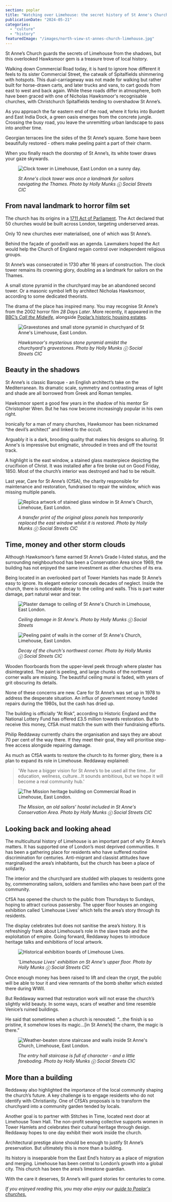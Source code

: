 ```yaml
---
section: poplar
title: "Watching over Limehouse: the secret history of St Anne's Church"
publicationDate: "2024-05-21"
categories: 
  - "culture"
  - "history"
featuredImage: "/images/north-view-st-annes-church-limehouse.jpg"
---
```


St Anne’s Church guards the secrets of Limehouse from the shadows, but this overlooked Hawksmoor gem is a treasure trove of local history.

Walking down Commercial Road today, it is hard to ignore how different it feels to its sister Commercial Street, the catwalk of Spitalfields shimmering with hotspots. This dual-carriageway was not made for walking but rather built for horse-drawn carts, and later trucks and vans, to cart goods from east to west and back again. While these roads differ in atmosphere, both have been graced with one of Nicholas Hawksmoor's recognisable churches, with Christchurch Spitalfields tending to overshadow St Anne’s.

As you approach the far eastern end of the road, where it forks into Burdett and East India Dock, a green oasis emerges from the concrete jungle. Crossing the busy road, you leave the unremitting urban landscape to pass into another time.  

Georgian terraces line the sides of the St Anne’s square. Some have been beautifully restored - others make peeling paint a part of their charm. 

When you finally reach the doorstep of St Anne’s, its white tower draws your gaze skywards. 

<figure>

![Clock tower in Limehouse, East London on a sunny day.](/images/st-annes-tower-limehouse-east-london-1024x683.jpg)

<figcaption>

_St Anne's clock tower was once a landmark for sailors navigating the Thames. Photo by Holly Munks ⓒ Social Streets_ _CIC_

</figcaption>

</figure>

## From naval landmark to horror film set

The church has its origins in a [1711 Act of Parliament](https://discovery.nationalarchives.gov.uk/details/r/0073eb3b-fd8a-4549-bb12-b7e487592779). The Act declared that 50 churches would be built across London, targeting underserved areas. 

Only 10 new churches ever materialised, one of which was St Anne’s. 

Behind the façade of goodwill was an agenda. Lawmakers hoped the Act would help the Church of England regain control over independent religious groups.

St Anne’s was consecrated in 1730 after 16 years of construction. The clock tower remains its crowning glory, doubling as a landmark for sailors on the Thames. 

A small stone pyramid in the churchyard may be an abandoned second tower. Or a masonic symbol left by architect Nicholas Hawksmoor, according to some dedicated theorists. 

The drama of the place has inspired many. You may recognise St Anne’s from the 2002 horror film _28 Days Later_. More recently, it appeared in the [BBC’s _Call the Midwife_](https://poplarlondon.co.uk/call-the-midwife-real-stories/), alongside [Poplar’s historic housing estates](https://poplarlondon.co.uk/walk-social-housing-poplars-architecture/).

<figure>

![Gravestones and small stone pyramid in churchyard of St Anne's Limehouse, East London.](/images/stone-pyramid-st-annes-limehouse-1024x683.jpg)

<figcaption>

_Hawksmoor's mysterious stone pyramid amidst the churchyard's gravestones. Photo by Holly Munks ⓒ Social Streets CIC_

</figcaption>

</figure>

## Beauty in the shadows

St Anne’s is classic Baroque - an English architect’s take on the Mediterranean. Its dramatic scale, symmetry and contrasting areas of light and shade are all borrowed from Greek and Roman temples. 

Hawksmoor spent a good few years in the shadow of his mentor Sir Christopher Wren. But he has now become increasingly popular in his own right.

Ironically for a man of many churches, Hawksmoor has been nicknamed “the devil’s architect” and linked to the occult. 

Arguably it is a dark, brooding quality that makes his designs so alluring. St Anne's is impressive but enigmatic, shrouded in trees and off the tourist track.

A highlight is the east window, a stained glass masterpiece depicting the crucifixion of Christ. It was installed after a fire broke out on Good Friday, 1850. Most of the church’s interior was destroyed and had to be rebuilt.

Last year, Care for St Anne’s (CfSA), the charity responsible for maintenance and restoration, fundraised to repair the window, which was missing multiple panels.

<figure>

![Replica artwork of stained glass window in St Anne's Church, Limehouse, East London.](/images/st-annes-east-window-limehouse-1024x683.jpg)

<figcaption>

_A transfer print of the original glass panels has temporarily replaced the east window whilst it is restored. Photo by Holly Munks ⓒ Social Streets_ _CIC_

</figcaption>

</figure>

## Time, money and other storm clouds

Although Hawksmoor’s fame earned St Anne’s Grade I-listed status, and the surrounding neighbourhood has been a Conservation Area since 1969, the building has not enjoyed the same investment as other churches of its era. 

Being located in an overlooked part of Tower Hamlets has made St Anne’s easy to ignore. Its elegant exterior conceals decades of neglect. Inside the church, there is noticeable decay to the ceiling and walls. This is part water damage, part natural wear and tear.

<figure>

![Plaster damage to ceiling of St Anne's Church in Limehouse, East London.](/images/ceiling-damage-st-annes-limehouse-1024x683.jpg)

<figcaption>

_Ceiling damage in St Anne's. Photo by Holly Munks ⓒ Social Streets_

</figcaption>

</figure>

<figure>

![Peeling paint of walls in the corner of St Anne's Church, Limehouse, East London.](/images/corner-wall-damage-st-annes-limehouse-1024x683.jpg)

<figcaption>

_Decay of the church's northwest corner. Photo by Holly Munks ⓒ Social Streets_ _CIC_

</figcaption>

</figure>

Wooden floorboards from the upper-level peek through where plaster has disintegrated. The paint is peeling, and large chunks of the northwest corner walls are missing. The beautiful ceiling mural is faded, with years of grit obscuring its details. 

None of these concerns are new. Care for St Anne’s was set up in 1978 to address the desperate situation. An influx of government money funded repairs during the 1980s, but the cash has dried up. 

The building is officially “At Risk”, according to Historic England and the National Lottery Fund has offered £3.5 million towards restoration. But to receive this money, CfSA must match the sum with their fundraising efforts.

Philip Reddaway currently chairs the organisation and says they are about 70 per cent of the way there. If they meet their goal, they will prioritise step-free access alongside repairing damage. 

As much as CfSA wants to restore the church to its former glory, there is a plan to expand its role in Limehouse. Reddaway explained:

> 'We have a bigger vision for St Anne’s to be used all the time…for education, wellness, culture…It sounds ambitious, but we hope it will become a real community hub.'

<figure>

![The Mission heritage building on Commercial Road in Limehouse, East London.](/images/the-mission-limehouse-east-london-1024x683.jpg)

<figcaption>

_The Mission, an old sailors' hostel included in St Anne's Conservation Area. Photo by Holly Munks ⓒ Social Streets_ _CIC_

</figcaption>

</figure>

## Looking back and looking ahead

The multicultural history of Limehouse is an important part of why St Anne’s matters. It has supported one of London’s most deprived communities. It has been a gathering place for residents who have suffered routine discrimination for centuries. Anti-migrant and classist attitudes have marginalised the area’s inhabitants, but the church has been a place of solidarity. 

The interior and the churchyard are studded with plaques to residents gone by, commemorating sailors, soldiers and families who have been part of the community. 

CfSA has opened the church to the public from Thursdays to Sundays, hoping to attract curious passersby. The upper floor houses an ongoing exhibition called ‘Limehouse Lives’ which tells the area’s story through its residents.

The display celebrates but does not sanitise the area’s history. It is refreshingly frank about Limehouse’s role in the slave trade and the exploitation of empire. Going forward, Reddaway hopes to introduce heritage talks and exhibitions of local artwork.

<figure>

![Historical exhibition boards of Limehouse Lives. ](/images/limehouse-lives-exhibit-st-annes-1024x683.jpg)

<figcaption>

_'Limehouse Lives' exhibition on St Anne's upper floor. Photo by Holly Munks ⓒ Social Streets_ _CIC_

</figcaption>

</figure>

Once enough money has been raised to lift and clean the crypt, the public will be able to tour it and view remnants of the bomb shelter which existed there during WWII. 

But Reddaway warned that restoration work will not erase the church’s slightly wild beauty. In some ways, scars of weather and time resemble Venice’s ruined buildings. 

He said that sometimes when a church is renovated: “...the finish is so pristine, it somehow loses its magic…\[in St Anne’s\] the charm, the magic is there.”

<figure>

![Weather-beaten stone staircase and walls inside St Anne's Church, Limehouse, East London.](/images/stairway-st-annes-limehouse-1024x683.jpg)

<figcaption>

_The entry hall staircase is full of character - and a little foreboding. Photo by Holly Munks ⓒ Social Streets_ _CIC_

</figcaption>

</figure>

## More than a building

Reddaway also highlighted the importance of the local community shaping the church’s future. A key challenge is to engage residents who do not identify with Christianity. One of CfSA’s proposals is to transform the churchyard into a community garden tended by locals. 

Another goal is to partner with Stitches in Time, located next door at Limehouse Town Hall. The non-profit sewing collective supports women in Tower Hamlets and celebrates their cultural heritage through design. Reddaway hopes to one day exhibit their work inside the church. 

Architectural prestige alone should be enough to justify St Anne’s preservation. But ultimately this is more than a building.

Its history is inseparable from the East End’s history as a place of migration and merging. Limehouse has been central to London’s growth into a global city. This church has been the area’s limestone guardian. 

With the care it deserves, St Anne’s will guard stories for centuries to come.

_If you enjoyed reading this, you may also enjoy_ _our [guide to Poplar's churches.](https://poplarlondon.co.uk/church-architecture-tour/)_
